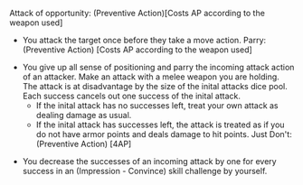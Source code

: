 Attack of opportunity: (Preventive Action)\[Costs AP according to the weapon used]
-   You attack the target once before they take a move action.
Parry: (Preventive Action) \[Costs AP according to the weapon used]
* You give up all sense of positioning and parry the incoming attack action of an attacker. Make an attack with a melee weapon you are holding. The attack is at disadvantage by the size of the inital attacks dice pool. Each success cancels out one success of the inital attack.
	* If the inital attack has no successes left, treat your own attack as dealing damage as usual.
	* If the inital attack has successes left, the attack is treated as if you do not have armor points and deals damage to hit points.
Just Don't: (Preventive Action) \[4AP]
- You decrease the successes of an incoming attack by one for every success in an (Impression - Convince) skill challenge by yourself.
